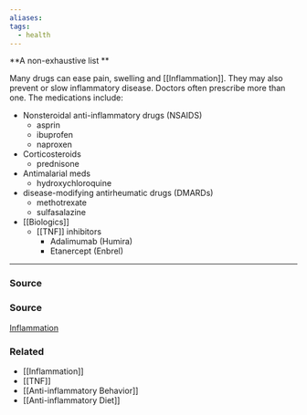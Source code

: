 ```yaml
---
aliases: 
tags:
  - health
---
```

**A non-exhaustive list **

Many drugs can ease pain, swelling and [[Inflammation]]. They may also prevent or slow inflammatory disease. Doctors often prescribe more than one. The medications include:

- Nonsteroidal anti-inflammatory drugs (NSAIDS)
    - asprin
    - ibuprofen
    - naproxen
- Corticosteroids
    - prednisone
- Antimalarial meds
    - hydroxychloroquine
- disease-modifying antirheumatic drugs (DMARDs)
    - methotrexate
    - sulfasalazine
- [[Biologics]]
    - [[TNF]] inhibitors
        - Adalimumab (Humira)
        - Etanercept (Enbrel)

---

### Source

### Source

[Inflammation](https://www.webmd.com/arthritis/about-inflammation)

### Related
- [[Inflammation]] 
- [[TNF]] 
- [[Anti-inflammatory Behavior]] 
- [[Anti-inflammatory Diet]]